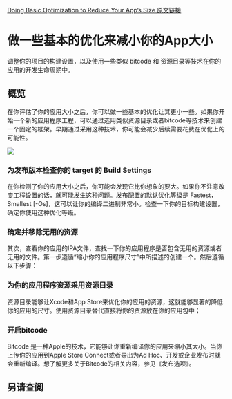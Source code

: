 [Doing Basic Optimization to Reduce Your App’s Size 原文链接](https://developer.apple.com/documentation/xcode/reducing_your_app_s_size/doing_basic_optimization_to_reduce_your_app_s_size?language=objc)

# 做一些基本的优化来减小你的App大小

调整你的项目的构建设置，以及使用一些类似 bitcode 和 资源目录等技术在你的应用的开发生命周期中。

## 概览

在你评估了你的应用大小之后，你可以做一些基本的优化让其更小一些。如果你开始一个新的应用程序工程，可以通过选用类似资源目录或者bitcode等技术来创建一个固定的框架。早期通过采用这种技术，你可能会减少后续需要花费在优化上的可能性。  

![](https://docs-assets.developer.apple.com/published/03e280493c/dda8528d-7847-4b50-9d84-95b0fa7cc696.png)

### 为发布版本检查你的 target 的 Build Settings

在你检测了你的应用大小之后，你可能会发现它比你想象的要大。如果你不注意改变工程设置的话，就可能发生这种问题。发布配置的默认优化等级是 Fastest，Smallest [-Os]，这可以让你的编译二进制非常小。检查一下你的目标构建设置，确定你使用这种优化等级。

### 确定并移除无用的资源

其次，查看你的应用的IPA文件，查找一下你的应用程序是否包含无用的资源或者无用的文件。第一步遵循“缩小你的应用程序尺寸”中所描述的创建一个。然后遵循以下步骤：  

### 为你的应用程序资源采用资源目录

资源目录能够让Xcode和App Store来优化你的应用的资源，这就能够显著的降低你的应用的尺寸。使用资源目录替代直接将你的资源放在你的应用包中；

### 开启bitcode

Bitcode 是一种Apple的技术，它能够让你重新编译你的应用来缩小其大小。当你上传你的应用到Apple Store Connect或者导出为Ad Hoc、开发或企业发布时就会重新编译。想了解更多关于Bitcode的相关内容，参见《发布选项》。

## 另请查阅

